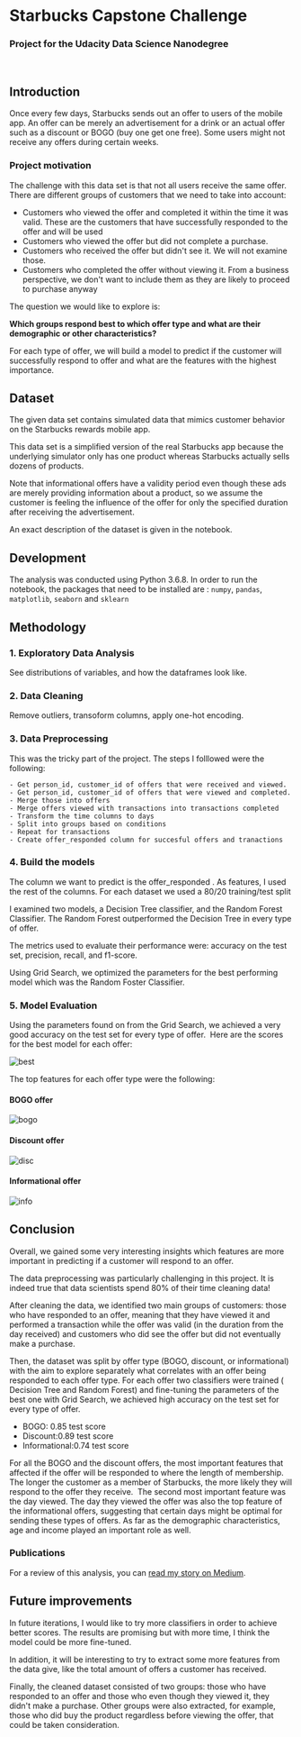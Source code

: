 # Starbucks Capstone Challenge
### Project for the Udacity Data Science Nanodegree
<br>

## Introduction
Once every few days, Starbucks sends out an offer to users of the mobile app. An offer can be merely an advertisement for a drink 
or an actual offer such as a discount or BOGO (buy one get one free). Some users might not receive any offers during certain weeks. 

### Project motivation

The challenge with this data set is that not all users receive the same offer. 
There are different groups of customers that we need to take into account:
- Customers who viewed the offer and completed it within the time it was valid. These are the customers that 
have successfully responded to the offer and will be used
- Customers who viewed the offer but did not complete a purchase. 
- Customers who received the offer but didn't see it. We will not examine those.
- Customers who completed the offer without viewing it. 
From a business perspective, we don't want to include them as they are likely to proceed to purchase anyway

The question we would like to explore is: 

**Which groups respond best to which offer type and what are their demographic or other characteristics?** 

For each type of offer, we will build a model to predict if the customer will successfully respond to 
offer and what are the features with the highest importance.


## Dataset

The given data set contains simulated data that mimics customer behavior on the Starbucks rewards mobile app. 

This data set is a simplified version of the real Starbucks app because the underlying simulator only has one 
product whereas Starbucks actually sells dozens of products.

Note that informational offers have a validity period even though these ads are merely providing information about a product, so we assume the customer is feeling
the influence of the offer for only the specified duration after receiving the advertisement.

An exact description of the dataset is given in the notebook.

## Development
The analysis was conducted using Python 3.6.8. In order to run the notebook, the packages that need to be installed are :
`numpy`, `pandas`, `matplotlib`, `seaborn` and `sklearn` 


## Methodology


### 1. Exploratory Data Analysis

See distributions of variables, and how the dataframes look like.

### 2. Data Cleaning
Remove outliers, transoform columns, apply one-hot encoding.

### 3. Data Preprocessing

This was the tricky part of the project. 
The steps I folllowed were the following:

```
- Get person_id, customer_id of offers that were received and viewed.
- Get person_id, customer_id of offers that were viewed and completed.
- Merge those into offers
- Merge offers viewed with transactions into transactions completed
- Transform the time columns to days
- Split into groups based on conditions
- Repeat for transactions
- Create offer_responded column for succesful offers and tranactions
```
### 4. Build the models
The column we want to predict is the offer_responded . 
As features, I used the rest of the columns. For each dataset we used a 80/20 training/test split

I examined two models, a Decision Tree classifier, and the Random Forest Classifier. 
The Random Forest outperformed the Decision Tree in every type of offer.

The metrics used to evaluate their performance were: accuracy on the test set,
precision, recall, and f1-score.

Using Grid Search, we optimized the parameters for the best performing model which was the Random Foster Classifier.

### 5. Model Evaluation

Using the parameters found on from the Grid Search, we achieved a very good accuracy on the test set for every type of offer. 
Here are the scores for the best model for each offer:

![best](img/best_models.png)

The top features for each offer type were the following:

#### BOGO offer
![bogo](img/bogo.png)

#### Discount offer
![disc](img/discount.png)

#### Informational offer
![info](img/info.png)

## Conclusion

Overall, we gained some very interesting insights which features are more important in predicting if a customer will respond to an offer.

The data preprocessing was particularly challenging in this project. 
It is indeed true that data scientists spend 80% of their time cleaning data!

After cleaning the data, we identified two main groups of customers: those who have responded to an offer,
meaning that they have viewed it and performed a transaction while the offer was valid (in the duration from the day received) and
customers who did see the offer but did not eventually make a purchase. 

Then, the dataset was split by offer type (BOGO, discount, or informational) with the aim to explore separately what correlates with an offer being responded to each offer type.
For each offer two classifiers were trained ( Decision Tree and Random Forest) and fine-tuning the parameters of the best one with Grid Search, we achieved high accuracy on the test set for every type of offer. 
- BOGO: 0.85 test score
- Discount:0.89 test score
- Informational:0.74 test score

For all the BOGO and the discount offers, the most important features that affected if the offer will be responded to where the length of membership. The longer the customer as a member of Starbucks, the more likely they will respond to the offer they receive.
 The second most important feature was the day viewed. The day they viewed the offer was also the top feature of the informational offers, suggesting that certain days might be optimal for sending these types of offers. As far as the demographic characteristics, age and income played an important role as well.

### Publications

For a review of this analysis, you can [read my story on Medium](https://medium.com/@leedah/starbucks-capstone-challenge-c5a3d61628b4?sk=3d79622853dbaf3f318ab12b2fadcb96).

## Future improvements
In future iterations, I would like to try more classifiers in order to achieve better scores. The results are promising but 
with more time, I think the model could be more fine-tuned.

In addition, it will be interesting to try to extract some more features from the data give,
like the total amount of offers a customer has received.

Finally, the cleaned dataset consisted of two groups: those who have responded to an offer and those who even 
though they viewed it, they didn't make a purchase. Other groups were also extracted,
for example, those who did buy the product regardless before viewing the offer, that could be taken consideration.
